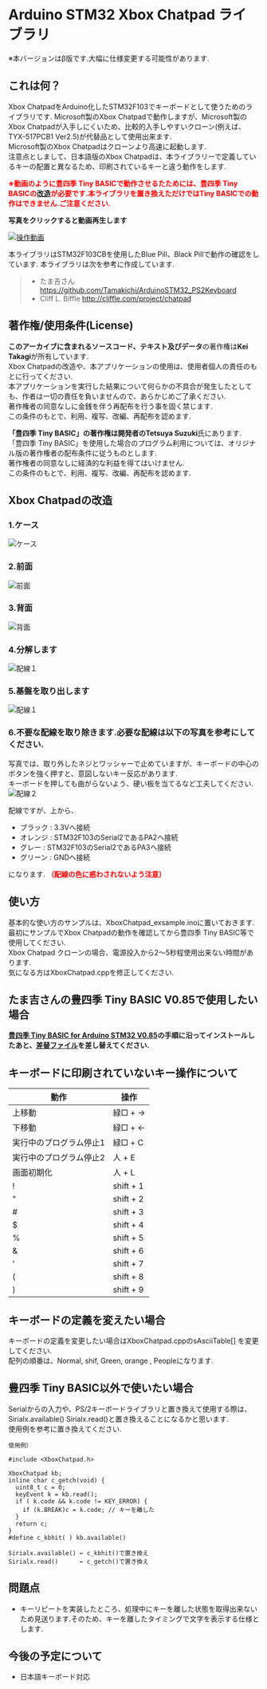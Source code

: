 # Arduino STM32 Xbox Chatpad ライブラリ
※本バージョンはβ版です.大幅に仕様変更する可能性があります.
## これは何？
Xbox ChatpadをArduino化したSTM32F103でキーボードとして使うためのライブラリです.
Microsoft製のXbox Chatpadで動作しますが、Microsoft製のXbox Chatpadが入手しにくいため、比較的入手しやすいクローン(例えば、TYX-517PCB1 Ver2.5)が代替品として使用出来ます.  
Microsoft製のXbox Chatpadはクローンより高速に起動します.  
注意点としまして、日本語版のXbox Chatpadは、本ライブラリーで定義しているキーの配置と異なるため、印刷されているキーと違う動作をします.

****<span style="color:red;">※動画のように豊四季 Tiny BASICで動作させるたためには、豊四季 Tiny BASICの[改造](#改造)が必要です.本ライブラリを置き換えただけではTiny BASICでの動作はできません.ご注意ください.</span>****

****写真をクリックすると動画再生します****

[![操作動画](./img/xboxchatpad001.jpg)](https://www.youtube.com/watch?v=LU9IOJWQZ0k&vl=ja)

本ライブラリはSTM32F103CBを使用したBlue Pill、Black Pillで動作の確認をしています.
本ライブラリは次を参考に作成しています.
> - たま吉さん      https://github.com/Tamakichi/ArduinoSTM32_PS2Keyboard
> - Cliff L. Biffle http://cliffle.com/project/chatpad

## 著作権/使用条件(License)
**このアーカイブに含まれるソースコード、テキスト及びデータ**の著作権は**Kei Takagi**が所有しています.  
Xbox Chatpadの改造や、本アプリケーションの使用は、使用者個人の責任のもとに行ってください.  
本アプリケーションを実行した結果について何らかの不具合が発生したとしても、作者は一切の責任を負いませんので、あらかじめご了承ください.  
著作権者の同意なしに金銭を伴う再配布を行う事を固く禁じます.  
この条件のもとで、利用、複写、改編、再配布を認めます.  

**「豊四季 Tiny BASIC」**の著作権は開発者の**Tetsuya Suzuki**氏にあります.  
「豊四季 Tiny BASIC」を使用した場合のプログラム利用については、オリジナル版の著作権者の配布条件に従うものとします.  
著作権者の同意なしに経済的な利益を得てはいけません.  
この条件のもとで、利用、複写、改編、再配布を認めます.  

## Xbox Chatpadの改造
### 1.ケース
![ケース](./img/xboxchatpad002.jpg)
### 2.前面
![前面](./img/xboxchatpad003.jpg)
### 3.背面
![背面](./img/xboxchatpad004.jpg)
### 4.分解します
![配線１](./img/xboxchatpad004a.jpg)
### 5.基盤を取り出します
![配線１](./img/xboxchatpad005.jpg)
### 6.不要な配線を取り除きます.必要な配線は以下の写真を参考にしてください.
写真では、取り外したネジとワッシャーで止めていますが、キーボードの中心のボタンを強く押すと、意図しないキー反応があります.  
キーボードを押しても曲がらないよう、硬い板を当てるなど工夫してください.
![配線２](./img/xboxchatpad006.jpg)

配線ですが、上から、
- ブラック : 3.3Vへ接続
- オレンジ : STM32F103のSerial2であるPA2へ接続
- グレー : STM32F103のSerial2であるPA3へ接続
- グリーン : GNDへ接続

になります.
****<span style="color:red;">（配線の色に惑わされないよう注意）</span>****

## 使い方
基本的な使い方のサンプルは、XboxChatpad_exsample.inoに置いておきます.  
最初にサンプルでXbox Chatpadの動作を確認してから豊四季 Tiny BASIC等で使用してください.  
Xbox Chatpad クローンの場合、電源投入から2～5秒程使用出来ない時間があります.  
気になる方はXboxChatpad.cppを修正してください.  

<a name="改造"></a>

## たま吉さんの豊四季 Tiny BASIC V0.85で使用したい場合
****[豊四季 Tiny BASIC for Arduino STM32 V0.85](https://github.com/Tamakichi/ttbasic_arduino/tree/ttbasic_arduino_lcd_plus)の手順に沿ってインストールしたあと、[差替ファイル](https://github.com/KeiTakagi/XboxChatpad/blob/master/ttbasic_v85_difference/ps22tty.cpp)を差し替えてください.****

## キーボードに印刷されていないキー操作について
|**動作**|**操作**|
|--------|--------|
|上移動|緑□ + →|
|下移動|緑□ + ←|
|実行中のプログラム停止1|緑□ + C|
|実行中のプログラム停止2|人 + E|
|画面初期化|人 + L|
|!|shift + 1|
|"|shift + 2|
|#|shift + 3|
|$|shift + 4|
|%|shift + 5|
|&|shift + 6|
|'|shift + 7|
|(|shift + 8|
|)|shift + 9|

## キーボードの定義を変えたい場合
キーボードの定義を変更したい場合はXboxChatpad.cppのsAsciiTable[] を変更してください.  
配列の順番は、Normal, shif, Green, orange , Peopleになります.

## 豊四季 Tiny BASIC以外で使いたい場合
Serialからの入力や、PS/2キーボードライブラリと置き換えて使用する際は、Sirialx.available() Sirialx.read()と置き換えることになるかと思います.  
使用例を参考に置き換えてください.
```
使用例）

#include <XboxChatpad.h>

XboxChatpad kb;
inline char c_getch(void) {
  uint8_t c = 0;
  keyEvent k = kb.read();
  if ( k.code && k.code != KEY_ERROR) {
    if (k.BREAK)c = k.code; // キーを離した
  }
  return c;
}
#define c_kbhit( ) kb.available()

Sirialx.available() ← c_kbhit()で置き換え
Sirialx.read()      ← c_getch()で置き換え
```
## 問題点
- キーリピートを実装したところ、処理中にキーを離した状態を取得出来ないため見送ります.そのため、キーを離したタイミングで文字を表示する仕様とします.

## 今後の予定について
- 日本語キーボード対応